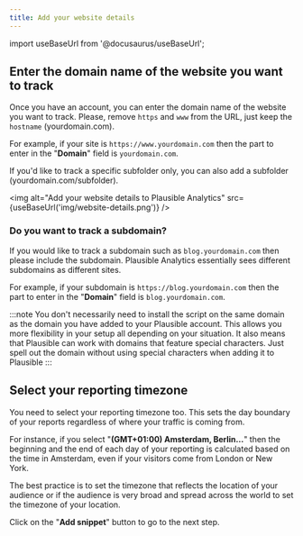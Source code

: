 ```yaml
---
title: Add your website details
---
```


import useBaseUrl from '@docusaurus/useBaseUrl';

## Enter the domain name of the website you want to track

Once you have an account, you can enter the domain name of the website you want to track. Please, remove `https` and `www` from the URL, just keep the `hostname` (yourdomain.com).

For example, if your site is `https://www.yourdomain.com` then the part to enter in the "**Domain**" field is `yourdomain.com`.

If you'd like to track a specific subfolder only, you can also add a subfolder (yourdomain.com/subfolder).

<img alt="Add your website details to Plausible Analytics" src={useBaseUrl('img/website-details.png')} />

### Do you want to track a subdomain?

If you would like to track a subdomain such as `blog.yourdomain.com` then please include the subdomain. Plausible Analytics essentially sees different subdomains as different sites.

For example, if your subdomain is `https://blog.yourdomain.com` then the part to enter in the "**Domain**" field is `blog.yourdomain.com`.

:::note
You don't necessarily need to install the script on the same domain as the domain you have added to your Plausible account. This allows you more flexibility in your setup all depending on your situation. It also means that Plausible can work with domains that feature special characters. Just spell out the domain without using special characters when adding it to Plausible
:::

## Select your reporting timezone

You need to select your reporting timezone too. This sets the day boundary of your reports regardless of where your traffic is coming from.

For instance, if you select "**(GMT+01:00) Amsterdam, Berlin…**" then the beginning and the end of each day of your reporting is calculated based on the time in Amsterdam, even if your visitors come from London or New York.

The best practice is to set the timezone that reflects the location of your audience or if the audience is very broad and spread across the world to set the timezone of your location.

Click on the "**Add snippet**" button to go to the next step.
